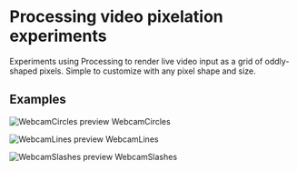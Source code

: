 # Processing video pixelation experiments

Experiments using Processing to render live video input as a grid of oddly-shaped pixels. Simple to customize with any pixel shape and size.

## Examples

![WebcamCircles preview](https://cloud.githubusercontent.com/assets/28513763/26617016/c1ca3948-45a0-11e7-94c1-e266b2db4056.jpg)
WebcamCircles

![WebcamLines preview](https://cloud.githubusercontent.com/assets/28513763/26617053/ef99bbb4-45a0-11e7-98f5-5b10be1f2208.jpg)
WebcamLines

![WebcamSlashes preview](https://cloud.githubusercontent.com/assets/28513763/26617064/fb82e7f2-45a0-11e7-81e1-897ee84fd579.jpg)
WebcamSlashes
